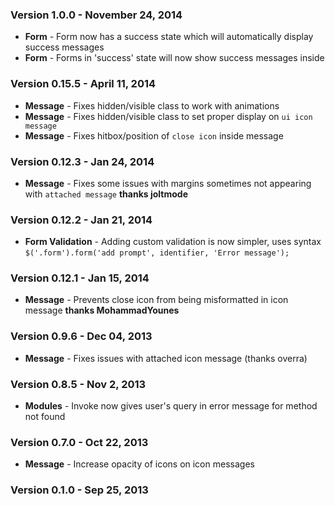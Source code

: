 ### Version 1.0.0 - November 24, 2014

- **Form** - Form now has a success state which will automatically display success messages
- **Form** - Forms in 'success' state will now show success messages inside

### Version 0.15.5 - April 11, 2014

- **Message** - Fixes hidden/visible class to work with animations
- **Message** - Fixes hidden/visible class to set proper display on ``ui icon message``
- **Message** - Fixes hitbox/position of ``close icon`` inside message

### Version 0.12.3 - Jan 24, 2014

- **Message** - Fixes some issues with margins sometimes not appearing with ``attached message`` **thanks joltmode**

### Version 0.12.2 - Jan 21, 2014

- **Form Validation** - Adding custom validation is now simpler, uses syntax ``$('.form').form('add prompt', identifier, 'Error message');``

### Version 0.12.1 - Jan 15, 2014

- **Message** - Prevents close icon from being misformatted in icon message **thanks MohammadYounes**

### Version 0.9.6 - Dec 04, 2013

- **Message** - Fixes issues with attached icon message (thanks overra)

### Version 0.8.5 - Nov 2, 2013

- **Modules** - Invoke now gives user's query in error message for method not found

### Version 0.7.0 - Oct 22, 2013

- **Message** - Increase opacity of icons on icon messages

### Version 0.1.0 - Sep 25, 2013
